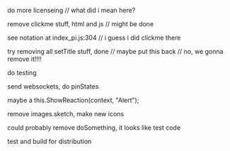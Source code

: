 do more licenseing // what did i mean here?

remove clickme stuff, html and js // might be done

see notation at index_pi.js:304 // i guess i did clickme there

try removing all setTitle stuff, done // maybe put this back // no, we gonna remove it!!!!

do testing

send websockets, do pinStates

maybe a this.ShowReaction(context, "Alert");

remove images.sketch, make new icons

could probably remove doSomething, it looks like test code

test and build for distribution
